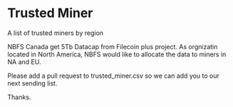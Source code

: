 # Trusted Miner
A list of trusted miners by region

NBFS Canada get 5Tb Datacap from Filecoin plus project. As orgnizatin located in North America, NBFS would like to allocate the data to miners in NA and EU.

Please add a pull request to trusted_miner.csv so we can add you to our next sending list.

Thanks.

